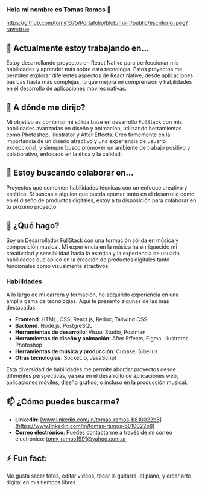 ### Hola mi nombre es Tomas Ramos 👋

https://github.com/tomy1375/Portafolio/blob/main/public/escritorio.jpeg?raw=true

## 🔭 Actualmente estoy trabajando en...

Estoy desarrollando proyectos en React Native para perfeccionar mis habilidades y aprender más sobre esta tecnología. Estos proyectos me permiten explorar diferentes aspectos de React Native, desde aplicaciones básicas hasta más complejas, lo que mejora mi comprensión y habilidades en el desarrollo de aplicaciones móviles nativas.

## 🎯 A dónde me dirijo?

Mi objetivo es combinar mi sólida base en desarrollo FullStack con mis habilidades avanzadas en diseño y animación, utilizando herramientas como Photoshop, Illustrator y After Effects. Creo firmemente en la importancia de un diseño atractivo y una experiencia de usuario excepcional, y siempre busco promover un ambiente de trabajo positivo y colaborativo, enfocado en la ética y la calidad.

## 👯 Estoy buscando colaborar en...

Proyectos que combinen habilidades técnicas con un enfoque creativo y estético. Si buscas a alguien que pueda aportar tanto en el desarrollo como en el diseño de productos digitales, estoy a tu disposición para colaborar en tu próximo proyecto.

## 🤔 ¿Qué hago?

Soy un Desarrollador FullStack con una formación sólida en música y composición musical. Mi experiencia en la música ha enriquecido mi creatividad y sensibilidad hacia la estética y la experiencia de usuario, habilidades que aplico en la creación de productos digitales tanto funcionales como visualmente atractivos.

### Habilidades

A lo largo de mi carrera y formación, he adquirido experiencia en una amplia gama de tecnologías. Aquí te presento algunas de las más destacadas:

- **Frontend**: HTML, CSS, React.js, Redux, Tailwind CSS
- **Backend**: Node.js, PostgreSQL
- **Herramientas de desarrollo**: Visual Studio, Postman
- **Herramientas de diseño y animación**: After Effects, Figma, Illustrator, Photoshop
- **Herramientas de música y producción**: Cubase, Sibelius
- **Otras tecnologías**: Socket.io, JavaScript

Esta diversidad de habilidades me permite abordar proyectos desde diferentes perspectivas, ya sea en el desarrollo de aplicaciones web, aplicaciones móviles, diseño gráfico, o incluso en la producción musical.

## 📫 ¿Cómo puedes buscarme?
- **LinkedIn**: [www.linkedin.com/in/tomas-ramos-b810022b8](https://www.linkedin.com/in/tomas-ramos-b810022b8)
- **Correo electrónico**: Puedes contactarme a través de mi correo electrónico: tomy_ramos1991@yahoo.com.ar

## ⚡ Fun fact:

Me gusta sacar fotos, editar videos, tocar la guitarra, el piano, y crear arte digital en mis tiempos libres.

